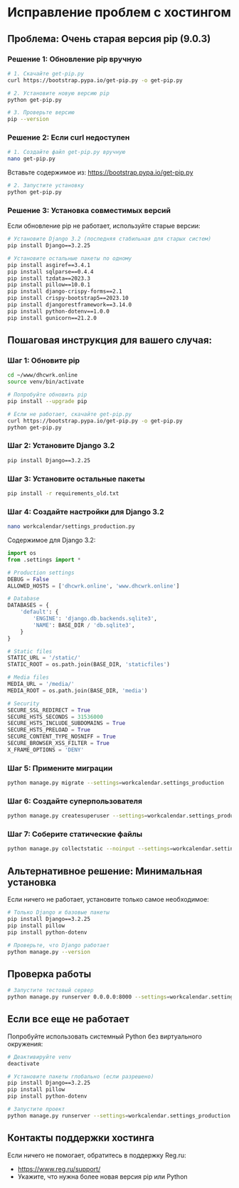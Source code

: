 # Исправление проблем с хостингом

## Проблема: Очень старая версия pip (9.0.3)

### Решение 1: Обновление pip вручную

```bash
# 1. Скачайте get-pip.py
curl https://bootstrap.pypa.io/get-pip.py -o get-pip.py

# 2. Установите новую версию pip
python get-pip.py

# 3. Проверьте версию
pip --version
```

### Решение 2: Если curl недоступен

```bash
# 1. Создайте файл get-pip.py вручную
nano get-pip.py
```

Вставьте содержимое из: https://bootstrap.pypa.io/get-pip.py

```bash
# 2. Запустите установку
python get-pip.py
```

### Решение 3: Установка совместимых версий

Если обновление pip не работает, используйте старые версии:

```bash
# Установите Django 3.2 (последняя стабильная для старых систем)
pip install Django==3.2.25

# Установите остальные пакеты по одному
pip install asgiref==3.4.1
pip install sqlparse==0.4.4
pip install tzdata==2023.3
pip install pillow==10.0.1
pip install django-crispy-forms==2.1
pip install crispy-bootstrap5==2023.10
pip install djangorestframework==3.14.0
pip install python-dotenv==1.0.0
pip install gunicorn==21.2.0
```

## Пошаговая инструкция для вашего случая:

### Шаг 1: Обновите pip
```bash
cd ~/www/dhcwrk.online
source venv/bin/activate

# Попробуйте обновить pip
pip install --upgrade pip

# Если не работает, скачайте get-pip.py
curl https://bootstrap.pypa.io/get-pip.py -o get-pip.py
python get-pip.py
```

### Шаг 2: Установите Django 3.2
```bash
pip install Django==3.2.25
```

### Шаг 3: Установите остальные пакеты
```bash
pip install -r requirements_old.txt
```

### Шаг 4: Создайте настройки для Django 3.2
```bash
nano workcalendar/settings_production.py
```

Содержимое для Django 3.2:
```python
import os
from .settings import *

# Production settings
DEBUG = False
ALLOWED_HOSTS = ['dhcwrk.online', 'www.dhcwrk.online']

# Database
DATABASES = {
    'default': {
        'ENGINE': 'django.db.backends.sqlite3',
        'NAME': BASE_DIR / 'db.sqlite3',
    }
}

# Static files
STATIC_URL = '/static/'
STATIC_ROOT = os.path.join(BASE_DIR, 'staticfiles')

# Media files
MEDIA_URL = '/media/'
MEDIA_ROOT = os.path.join(BASE_DIR, 'media')

# Security
SECURE_SSL_REDIRECT = True
SECURE_HSTS_SECONDS = 31536000
SECURE_HSTS_INCLUDE_SUBDOMAINS = True
SECURE_HSTS_PRELOAD = True
SECURE_CONTENT_TYPE_NOSNIFF = True
SECURE_BROWSER_XSS_FILTER = True
X_FRAME_OPTIONS = 'DENY'
```

### Шаг 5: Примените миграции
```bash
python manage.py migrate --settings=workcalendar.settings_production
```

### Шаг 6: Создайте суперпользователя
```bash
python manage.py createsuperuser --settings=workcalendar.settings_production
```

### Шаг 7: Соберите статические файлы
```bash
python manage.py collectstatic --noinput --settings=workcalendar.settings_production
```

## Альтернативное решение: Минимальная установка

Если ничего не работает, установите только самое необходимое:

```bash
# Только Django и базовые пакеты
pip install Django==3.2.25
pip install pillow
pip install python-dotenv

# Проверьте, что Django работает
python manage.py --version
```

## Проверка работы

```bash
# Запустите тестовый сервер
python manage.py runserver 0.0.0.0:8000 --settings=workcalendar.settings_production
```

## Если все еще не работает

Попробуйте использовать системный Python без виртуального окружения:

```bash
# Деактивируйте venv
deactivate

# Установите пакеты глобально (если разрешено)
pip install Django==3.2.25
pip install pillow
pip install python-dotenv

# Запустите проект
python manage.py runserver --settings=workcalendar.settings_production
```

## Контакты поддержки хостинга

Если ничего не помогает, обратитесь в поддержку Reg.ru:
- https://www.reg.ru/support/
- Укажите, что нужна более новая версия pip или Python
